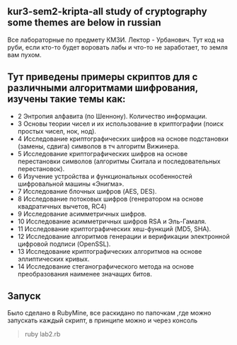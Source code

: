 ## kur3-sem2-kripta-all study of cryptography some themes are below in russian
Все лабораторные по предмету КМЗИ. Лектор - Урбанович. Тут код на руби, если кто-то будет воровать лабы и что-то не заработает, то земля вам пухом.
## Тут приведены примеры скриптов для с различными алгоритмами шифрования, изучены такие темы как:
- 2 Энтропия алфавита (по Шеннону). Количество информации.
- 3 Основы теории чисел и их использование в криптографии (поиск простых чисел, нок, нод).
- 4 Исследование криптографических шифров на основе подстановки (замены, сдвига) символов в тч алгоритм Вижинера.
- 5 Исследование криптографических шифров на основе перестановки символов (алгоритмы Скитала и последовательных перестановок).
- 6 Изучение устройства и функциональных особенностей шифровальной машины «Энигма».
- 7 Исследование блочных шифров (AES, DES).
- 8 Исследование потоковых шифров (генератором на основе квадратичных вычетов, RC4)
- 9 Исследование асимметричных шифров.
- 10 Исследование асимметричных шифров RSA и Эль-Гамаля. 
- 11 Исследование криптографических хеш-функций (MD5, SHA).
- 12 Исследование алгоритмов генерации и верификации электронной цифровой подписи (OpenSSL).
- 13 Исследование криптографических алгоритмов на основе эллиптических кривых.
- 14 Исследование стеганографического метода на основе преобразования наименее значащих битов.
## Запуск
Было сделано в RubyMine, все раскидано по папочкам ,где можно запускать каждый скрипт, в принципе можно и через консоль
> ruby lab2.rb
